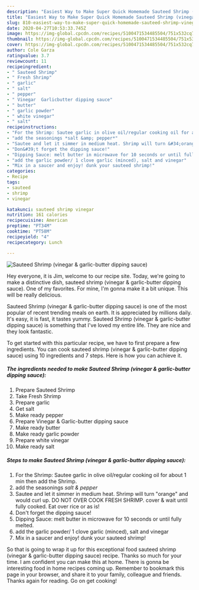 ```yaml
---
description: "Easiest Way to Make Super Quick Homemade Sauteed Shrimp (vinegar &amp;amp; garlic-butter dipping sauce)"
title: "Easiest Way to Make Super Quick Homemade Sauteed Shrimp (vinegar &amp;amp; garlic-butter dipping sauce)"
slug: 810-easiest-way-to-make-super-quick-homemade-sauteed-shrimp-vinegar-and-amp-garlic-butter-dipping-sauce
date: 2020-04-27T10:53:33.745Z
image: https://img-global.cpcdn.com/recipes/5100471534485504/751x532cq70/sauteed-shrimp-vinegar-garlic-butter-dipping-sauce-recipe-main-photo.jpg
thumbnail: https://img-global.cpcdn.com/recipes/5100471534485504/751x532cq70/sauteed-shrimp-vinegar-garlic-butter-dipping-sauce-recipe-main-photo.jpg
cover: https://img-global.cpcdn.com/recipes/5100471534485504/751x532cq70/sauteed-shrimp-vinegar-garlic-butter-dipping-sauce-recipe-main-photo.jpg
author: Cole Garza
ratingvalue: 3.7
reviewcount: 11
recipeingredient:
- " Sauteed Shrimp"
- " Fresh Shrimp"
- " garlic"
- " salt"
- " pepper"
- " Vinegar  Garlicbutter dipping sauce"
- " butter"
- " garlic powder"
- " white vinegar"
- " salt"
recipeinstructions:
- "For the Shrimp: Sautee garlic in olive oil/regular cooking oil for about 1 min then add the Shrimp."
- "add the seasonings *salt &amp; pepper*"
- "Sautee and let it simmer in medium heat. Shrimp will turn &#34;orange&#34; and would curl up. DO NOT OVER COOK FRESH SHRIMP. cover &amp; wait until fully cooked. Eat over rice or as is!"
- "Don&#39;t forget the dipping sauce!"
- "Dipping Sauce: melt butter in microwave for 10 seconds or until fully melted."
- "add the garlic powder/ 1 clove garlic (minced), salt and vinegar"
- "Mix in a saucer and enjoy! dunk your sauteed shrimp!"
categories:
- Recipe
tags:
- sauteed
- shrimp
- vinegar

katakunci: sauteed shrimp vinegar 
nutrition: 161 calories
recipecuisine: American
preptime: "PT34M"
cooktime: "PT58M"
recipeyield: "4"
recipecategory: Lunch

---
```



![Sauteed Shrimp (vinegar &amp; garlic-butter dipping sauce)](https://img-global.cpcdn.com/recipes/5100471534485504/751x532cq70/sauteed-shrimp-vinegar-garlic-butter-dipping-sauce-recipe-main-photo.jpg)

Hey everyone, it is Jim, welcome to our recipe site. Today, we're going to make a distinctive dish, sauteed shrimp (vinegar &amp; garlic-butter dipping sauce). One of my favorites. For mine, I'm gonna make it a bit unique. This will be really delicious.

Sauteed Shrimp (vinegar &amp; garlic-butter dipping sauce) is one of the most popular of recent trending meals on earth. It is appreciated by millions daily. It's easy, it is fast, it tastes yummy. Sauteed Shrimp (vinegar &amp; garlic-butter dipping sauce) is something that I've loved my entire life. They are nice and they look fantastic.




To get started with this particular recipe, we have to first prepare a few ingredients. You can cook sauteed shrimp (vinegar &amp; garlic-butter dipping sauce) using 10 ingredients and 7 steps. Here is how you can achieve it.

<!--inarticleads1-->

##### The ingredients needed to make Sauteed Shrimp (vinegar &amp; garlic-butter dipping sauce):

1. Prepare  Sauteed Shrimp
1. Take  Fresh Shrimp
1. Prepare  garlic
1. Get  salt
1. Make ready  pepper
1. Prepare  Vinegar &amp; Garlic-butter dipping sauce
1. Make ready  butter
1. Make ready  garlic powder
1. Prepare  white vinegar
1. Make ready  salt




<!--inarticleads2-->

##### Steps to make Sauteed Shrimp (vinegar &amp; garlic-butter dipping sauce):

1. For the Shrimp: Sautee garlic in olive oil/regular cooking oil for about 1 min then add the Shrimp.
1. add the seasonings *salt &amp; pepper*
1. Sautee and let it simmer in medium heat. Shrimp will turn &#34;orange&#34; and would curl up. DO NOT OVER COOK FRESH SHRIMP. cover &amp; wait until fully cooked. Eat over rice or as is!
1. Don&#39;t forget the dipping sauce!
1. Dipping Sauce: melt butter in microwave for 10 seconds or until fully melted.
1. add the garlic powder/ 1 clove garlic (minced), salt and vinegar
1. Mix in a saucer and enjoy! dunk your sauteed shrimp!




So that is going to wrap it up for this exceptional food sauteed shrimp (vinegar &amp; garlic-butter dipping sauce) recipe. Thanks so much for your time. I am confident you can make this at home. There is gonna be interesting food in home recipes coming up. Remember to bookmark this page in your browser, and share it to your family, colleague and friends. Thanks again for reading. Go on get cooking!

